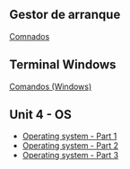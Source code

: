 ## Gestor de arranque
<a href="https://drive.google.com/file/d/1FzshINxT96fx1cokGTooW7ZmK2oI3Hv9/view?usp=sharing">Comnados</a>

## Terminal Windows
<a href="https://www.profesionalreview.com/2018/11/07/comandos-windows-10">Comandos (Windows)</a>

## Unit 4 - OS
<ul>

  <li>
    <a href="https://drive.google.com/file/d/1gH2y2SIt1j_dsdeIOGLkzEOqWGVlueCb/view?usp=sharing">Operating system - Part 1</a>
  </li>
  
  <li>
    <a href="https://drive.google.com/file/d/18ZUY_HoYefXZkVoqjxim7eN8lnD1_WMc/view?usp=sharing">Operating system - Part 2</a>
  </li>
  
  <li>
    <a href="https://drive.google.com/file/d/1aQEpC86uhsOQrSeDYotmZZ5Qn6s7BJvd/view?usp=sharing">Operating system - Part 3</a>
  </li>
  
</ul>
